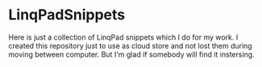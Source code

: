 # LinqPadSnippets


Here is just a collection of LinqPad snippets which I do for my work.
I created this repository just to use as cloud store and not lost them during moving between computer.
But I'm glad if somebody will find it instersing.
